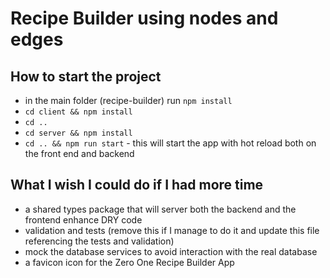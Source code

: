 # Recipe Builder using nodes and edges

## How to start the project

- in the main folder (recipe-builder) run `npm install`
- `cd client && npm install`
- `cd ..`
- `cd server && npm install`
- `cd .. && npm run start` - this will start the app with hot reload both on the front end and backend

## What I wish I could do if I had more time

- a shared types package that will server both the backend and the frontend enhance DRY code
- validation and tests (remove this if I manage to do it and update this file referencing the tests and validation)
- mock the database services to avoid interaction with the real database
- a favicon icon for the Zero One Recipe Builder App

